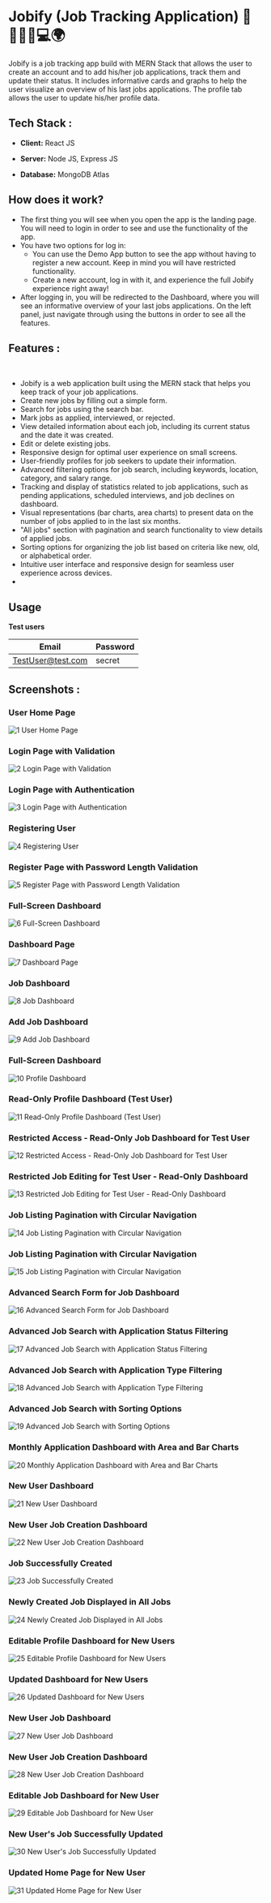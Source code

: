# Jobify (Job Tracking Application) 🏢👨‍💻💼💻🌍

Jobify is a job tracking app build with MERN Stack that allows the user to create an account and to add his/her job applications, track them and update their status. It includes informative cards and graphs to help the user visualize an overview of his last jobs applications. The profile tab allows the user to update his/her profile data.

## Tech Stack :

* **Client:** React JS

* **Server:** Node JS, Express JS

* **Database:** MongoDB Atlas

## How does it work?

* The first thing you will see when you open the app is the landing page. You will need to login in order to see and use the functionality of the app.
* You have two options for log in:
  * You can use the Demo App button to see the app without having to register a new account. Keep in mind you will have restricted functionality.
  * Create a new account, log in with it, and experience the full Jobify experience right away!
* After logging in, you will be redirected to the Dashboard, where you will see an informative overview of your last jobs applications. On the left panel, just navigate through using the buttons in order to see all the features.


## Features : 

<br/>

<ul>
 <li> Jobify is a web application built using the MERN stack that helps you keep track of your job applications.</li>  
 <li> Create new jobs by filling out a simple form.</li>
 <li> Search for jobs using the search bar.</li>
 <li> Mark jobs as applied, interviewed, or rejected. </li>
 <li> View detailed information about each job, including its current status and the date it was created. </li>
 <li> Edit or delete existing jobs.</li>
 <li> Responsive design for optimal user experience on small screens.</li>
 <li>User-friendly profiles for job seekers to update their information.</li>
 <li>Advanced filtering options for job search, including keywords, location, category, and salary range.</li>
 <li>Tracking and display of statistics related to job applications, such as pending applications, scheduled interviews, and job declines on dashboard.</li>
 <li>Visual representations (bar charts, area charts) to present data on the number of jobs applied to in the last six months.</li>
 <li>"All jobs" section with pagination and search functionality to view details of applied jobs.</li>
 <li>Sorting options for organizing the job list based on criteria like new, old, or alphabetical order.</li>
 <li>Intuitive user interface and responsive design for seamless user experience across devices.</li>
 <li></li>
</ul>

## Usage

**Test users**

| Email | Password  |
| -------- | --------- |
| TestUser@test.com | secret |

## Screenshots :

### User Home Page
![1  User Home Page](https://github.com/blackhacker09/Jobify/assets/56511978/f222b668-e343-413a-b956-02fa1eed6bfa)

### Login Page with Validation
![2  Login Page with Validation](https://github.com/blackhacker09/Jobify/assets/56511978/c5109fa9-0a81-4797-9d9f-8a26d75da27e)

### Login Page with Authentication
![3  Login Page with Authentication](https://github.com/blackhacker09/Jobify/assets/56511978/6baa3daf-8036-4ed0-b39a-d2a053082ed8)

### Registering User
![4  Registering User](https://github.com/blackhacker09/Jobify/assets/56511978/c09321c1-1505-4182-9f1b-9ad5693f8bac)

### Register Page with Password Length Validation
![5  Register Page with Password Length Validation](https://github.com/blackhacker09/Jobify/assets/56511978/17f5c4ee-98bf-47a9-913a-8eb19499dba4)

### Full-Screen Dashboard
![6  Full-Screen Dashboard](https://github.com/blackhacker09/Jobify/assets/56511978/7e5e833d-757f-4926-8330-a8a59b12eb0e)

### Dashboard Page
![7  Dashboard Page](https://github.com/blackhacker09/Jobify/assets/56511978/e5ef393b-a1b3-4272-89b4-52b68d2f5fb9)

### Job Dashboard
![8  Job Dashboard](https://github.com/blackhacker09/Jobify/assets/56511978/930acf36-f0f3-4f13-b7f4-ec230026d89d)

### Add Job Dashboard
![9  Add Job Dashboard](https://github.com/blackhacker09/Jobify/assets/56511978/f8b66f84-aa82-442b-9d00-5d15dd54e8fb)

### Full-Screen Dashboard
![10  Profile Dashboard](https://github.com/blackhacker09/Jobify/assets/56511978/8d5beabc-9c6e-47b1-a562-e01e5e739d58)

### Read-Only Profile Dashboard (Test User)
![11  Read-Only Profile Dashboard (Test User)](https://github.com/blackhacker09/Jobify/assets/56511978/9992b8e6-9337-42e8-a98c-d105c8294a2b)

### Restricted Access - Read-Only Job Dashboard for Test User
![12  Restricted Access - Read-Only Job Dashboard for Test User](https://github.com/blackhacker09/Jobify/assets/56511978/4957dc1c-a3e6-4ba6-909b-91367c40539d)

### Restricted Job Editing for Test User - Read-Only Dashboard
![13  Restricted Job Editing for Test User - Read-Only Dashboard](https://github.com/blackhacker09/Jobify/assets/56511978/ba337b0d-c9a2-4d16-8e71-91e3ba27348a)

### Job Listing Pagination with Circular Navigation
![14  Job Listing Pagination with Circular Navigation](https://github.com/blackhacker09/Jobify/assets/56511978/b4d363af-cb03-45b2-9c51-f0cf32cbb841)

### Job Listing Pagination with Circular Navigation
![15  Job Listing Pagination with Circular Navigation](https://github.com/blackhacker09/Jobify/assets/56511978/d5b14e42-b7f2-4c07-a2ea-03ff9d0968cb)

### Advanced Search Form for Job Dashboard
![16  Advanced Search Form for Job Dashboard](https://github.com/blackhacker09/Jobify/assets/56511978/ba407432-140f-4145-bd72-25231c2c16dc)

### Advanced Job Search with Application Status Filtering
![17  Advanced Job Search with Application Status Filtering](https://github.com/blackhacker09/Jobify/assets/56511978/56578cb1-4537-426e-aa1c-0f0ab2594971)

### Advanced Job Search with Application Type Filtering
![18  Advanced Job Search with Application Type Filtering](https://github.com/blackhacker09/Jobify/assets/56511978/b5eaf215-575a-4524-9061-9df20a08d9d4)

### Advanced Job Search with Sorting Options
![19  Advanced Job Search with Sorting Options](https://github.com/blackhacker09/Jobify/assets/56511978/bf178df2-20df-46e7-9b1e-7e4e2923fd99)

### Monthly Application Dashboard with Area and Bar Charts
![20  Monthly Application Dashboard with Area and Bar Charts](https://github.com/blackhacker09/Jobify/assets/56511978/2ae519f3-3991-4ec1-a061-8945092be665)

### New User Dashboard
![21  New User Dashboard](https://github.com/blackhacker09/Jobify/assets/56511978/eade975a-f349-4219-9e45-e14c6adef6be)

### New User Job Creation Dashboard
![22  New User Job Creation Dashboard](https://github.com/blackhacker09/Jobify/assets/56511978/9644c81c-3d09-430c-b69e-2a86811c05b3)

### Job Successfully Created
![23  Job Successfully Created](https://github.com/blackhacker09/Jobify/assets/56511978/54c0bc72-5ab5-4da0-993a-1f83a3d6bdd4)

### Newly Created Job Displayed in All Jobs
![24  Newly Created Job Displayed in All Jobs](https://github.com/blackhacker09/Jobify/assets/56511978/8acb59cd-98bb-4ba9-a1aa-cf80457c589f)

### Editable Profile Dashboard for New Users
![25  Editable Profile Dashboard for New Users](https://github.com/blackhacker09/Jobify/assets/56511978/2bd32714-462c-4b61-bfca-62ae6e60bf48)

### Updated Dashboard for New Users
![26  Updated Dashboard for New Users](https://github.com/blackhacker09/Jobify/assets/56511978/feade52c-43a0-4d77-bc66-b5d2c198212e)

### New User Job Dashboard
![27  New User Job Dashboard](https://github.com/blackhacker09/Jobify/assets/56511978/154677cb-8b9a-4901-8ba0-a51c838d30be)

### New User Job Creation Dashboard
![28  New User Job Creation Dashboard](https://github.com/blackhacker09/Jobify/assets/56511978/7a612506-4ee9-49d4-b5c2-9c7e8c13b268)

### Editable Job Dashboard for New User
![29  Editable Job Dashboard for New User](https://github.com/blackhacker09/Jobify/assets/56511978/8092b0c4-e559-4776-abb9-2a9e589a3c64)

### New User's Job Successfully Updated
![30  New User's Job Successfully Updated](https://github.com/blackhacker09/Jobify/assets/56511978/acc1a333-d55a-455b-a4fd-787ab7f6166c)

### Updated Home Page for New User
![31  Updated Home Page for New User](https://github.com/blackhacker09/Jobify/assets/56511978/5b721310-4860-4eb3-80f0-240ad02b9ef3)


